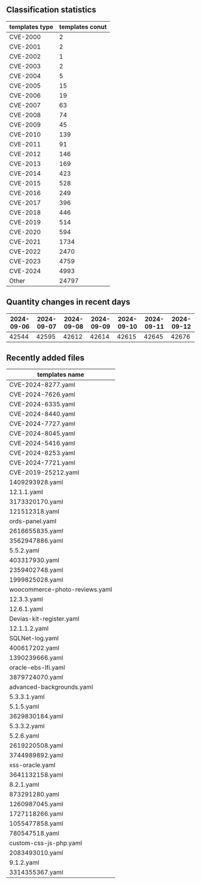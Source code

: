 ## Classification statistics
| templates type | templates conut | 
| --- | --- |
| CVE-2000 | 2 |
| CVE-2001 | 2 |
| CVE-2002 | 1 |
| CVE-2003 | 2 |
| CVE-2004 | 5 |
| CVE-2005 | 15 |
| CVE-2006 | 19 |
| CVE-2007 | 63 |
| CVE-2008 | 74 |
| CVE-2009 | 45 |
| CVE-2010 | 139 |
| CVE-2011 | 91 |
| CVE-2012 | 146 |
| CVE-2013 | 169 |
| CVE-2014 | 423 |
| CVE-2015 | 528 |
| CVE-2016 | 249 |
| CVE-2017 | 396 |
| CVE-2018 | 446 |
| CVE-2019 | 514 |
| CVE-2020 | 594 |
| CVE-2021 | 1734 |
| CVE-2022 | 2470 |
| CVE-2023 | 4759 |
| CVE-2024 | 4993 |
| Other | 24797 |
## Quantity changes in recent days
|2024-09-06 | 2024-09-07 | 2024-09-08 | 2024-09-09 | 2024-09-10 | 2024-09-11 | 2024-09-12|
|--- | ------ | ------ | ------ | ------ | ------ | ---|
|42544 | 42595 | 42612 | 42614 | 42615 | 42645 | 42676|
## Recently added files
| templates name | 
| --- |
| CVE-2024-8277.yaml |
| CVE-2024-7626.yaml |
| CVE-2024-6335.yaml |
| CVE-2024-8440.yaml |
| CVE-2024-7727.yaml |
| CVE-2024-8045.yaml |
| CVE-2024-5416.yaml |
| CVE-2024-8253.yaml |
| CVE-2024-7721.yaml |
| CVE-2019-25212.yaml |
| 1409293928.yaml |
| 12.1.1.yaml |
| 3173320170.yaml |
| 121512318.yaml |
| ords-panel.yaml |
| 2616655835.yaml |
| 3562947886.yaml |
| 5.5.2.yaml |
| 403317930.yaml |
| 2359402748.yaml |
| 1999825028.yaml |
| woocommerce-photo-reviews.yaml |
| 12.3.3.yaml |
| 12.6.1.yaml |
| Devias-kit-register.yaml |
| 12.1.1.2.yaml |
| SQLNet-log.yaml |
| 400617202.yaml |
| 1390239666.yaml |
| oracle-ebs-lfi.yaml |
| 3879724070.yaml |
| advanced-backgrounds.yaml |
| 5.3.3.1.yaml |
| 5.1.5.yaml |
| 3629830184.yaml |
| 5.3.3.2.yaml |
| 5.2.6.yaml |
| 2619220508.yaml |
| 3744989892.yaml |
| xss-oracle.yaml |
| 3641132158.yaml |
| 8.2.1.yaml |
| 873291280.yaml |
| 1260987045.yaml |
| 1727118266.yaml |
| 1055477858.yaml |
| 780547518.yaml |
| custom-css-js-php.yaml |
| 2083493010.yaml |
| 9.1.2.yaml |
| 3314355367.yaml |
